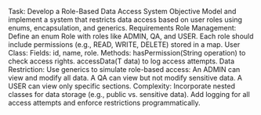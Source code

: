 Task: Develop a Role-Based Data Access System
Objective
Model and implement a system that restricts data access based on user roles using enums, encapsulation, and generics.
Requirements
Role Management:
Define an enum Role with roles like ADMIN, QA, and USER.
Each role should include permissions (e.g., READ, WRITE, DELETE) stored in a map.
User Class:
Fields: id, name, role.
Methods:
hasPermission(String operation) to check access rights.
accessData<T>(T data) to log access attempts.
Data Restriction:
Use generics to simulate role-based access:
An ADMIN can view and modify all data.
A QA can view but not modify sensitive data.
A USER can view only specific sections.
Complexity:
Incorporate nested classes for data storage (e.g., public vs. sensitive data).
Add logging for all access attempts and enforce restrictions programmatically.
